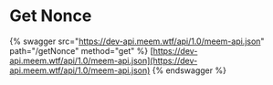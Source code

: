 # Get Nonce

{% swagger src="https://dev-api.meem.wtf/api/1.0/meem-api.json" path="/getNonce" method="get" %}
[https://dev-api.meem.wtf/api/1.0/meem-api.json](https://dev-api.meem.wtf/api/1.0/meem-api.json)
{% endswagger %}
